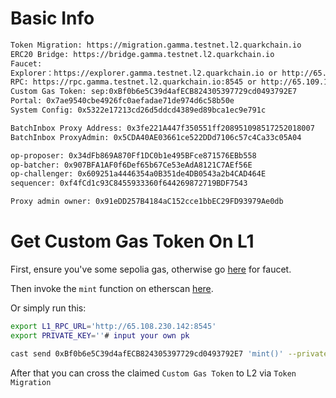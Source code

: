 # Basic Info

```bash
Token Migration: https://migration.gamma.testnet.l2.quarkchain.io
ERC20 Bridge: https://bridge.gamma.testnet.l2.quarkchain.io
Faucet: 
Explorer：https://explorer.gamma.testnet.l2.quarkchain.io or http://65.109.115.36
RPC: https://rpc.gamma.testnet.l2.quarkchain.io:8545 or http://65.109.115.36:8545 
Custom Gas Token: sep:0xBf0b6e5C39d4afECB824305397729cd0493792E7
Portal: 0x7ae9540cbe4926fc0aefadae71de974d6c58b50e
System Config: 0x5322e17213cd26d5ddcd4389ed89bca1ec9e791c

BatchInbox Proxy Address: 0x3fe221A447f350551ff208951098517252018007
BatchInbox ProxyAdmin: 0x5CDA40AE03661ce522DDd7106c57c4Ca33c05A04

op-proposer: 0x34dFb869A870Ff1DC0b1e495BFce871576EBb558
op-batcher: 0x907BFA1AF0f6Def65b67Ce53eAdA8121C7AEf56E
op-challenger: 0x609251a4446354a0B351de4DB0543a2b4CAD464E
sequencer: 0xf4fCd1c93C8455933360f644269872719BDF7543

Proxy admin owner: 0x91eDD257B4184aC152cce1bbEC29FD93979Ae0db
```
# Get Custom Gas Token On L1

First, ensure you've some sepolia gas, otherwise go [here](https://www.alchemy.com/faucets/ethereum-sepolia) for faucet.

Then invoke the `mint` function on etherscan [here](https://sepolia.etherscan.io/address/0xBf0b6e5C39d4afECB824305397729cd0493792E7#writeContract).

Or simply run this:
```bash
export L1_RPC_URL='http://65.108.230.142:8545'
export PRIVATE_KEY=''# input your own pk

cast send 0xBf0b6e5C39d4afECB824305397729cd0493792E7 'mint()' --private-key $PRIVATE_KEY -r $L1_RPC_URL
```

After that you can cross the claimed `Custom Gas Token` to L2 via `Token Migration`
